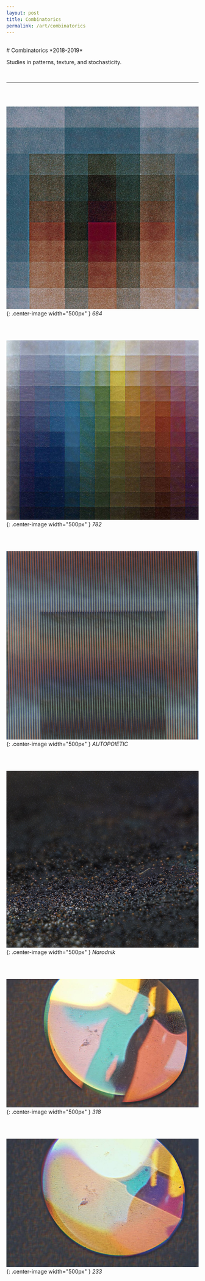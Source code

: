 ```yaml
---
layout: post
title: Combinatorics
permalink: /art/combinatorics
---
```

<br>
# Combinatorics
*2018-2019*
<br>

Studies in patterns, texture, and stochasticity. 

<br>

___
<br>
<br>

![684](/assets/img/combinatorics/fullsize/684.70p.jpg){: .center-image width="500px" }
                *684*

<br>
<br>


![782](/assets/img/combinatorics/fullsize/782.70p.jpg){: .center-image width="500px" }
                *782*

<br>
<br>


![AUTOPOIETIC](/assets/img/combinatorics/fullsize/514.70p.jpg){: .center-image width="500px" }
                *AUTOPOIETIC*

<br>
<br>

![narodnik](/assets/img/combinatorics/fullsize/narodnik.70p.jpg){: .center-image width="500px" }
                *Narodnik*

<br>
<br>

![318](/assets/img/combinatorics/fullsize/318.70p.jpg){: .center-image width="500px" }
                *318*

<br>
<br>

![233](/assets/img/combinatorics/fullsize/233.70p.jpg){: .center-image width="500px" }
                *233*

<br>
<br>


<!-- ![343](/assets/img/combinatorics/fullsize/343.70p.jpg){: .center-image width="500px" }
                *343*

<br>
<br> -->

<!-- ![6863](/assets/img/combinatorics/fullsize/6863.70p.jpg){: .center-image width="500px" }
                *6863*

<br>
<br> -->

<!-- ![4243](/assets/img/combinatorics/fullsize/4243.70p.jpg){: .center-image width="500px" }
                *4243* -->

<!-- <br>
<br>

![214](/assets/img/combinatorics/fullsize/214.70p.jpg)
*214* -->